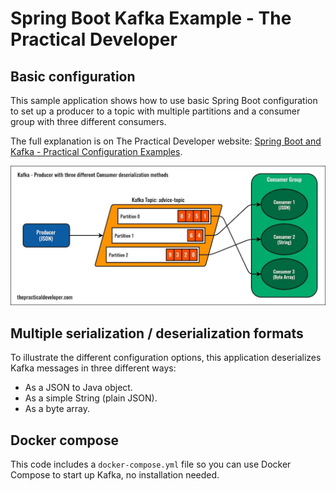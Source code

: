 # Spring Boot Kafka Example - The Practical Developer

## Basic configuration

This sample application shows how to use basic Spring Boot configuration to set up a producer to a topic with multiple partitions and a consumer group with three different consumers.

The full explanation is on The Practical Developer website: [Spring Boot and Kafka - Practical Configuration Examples](https://thepracticaldeveloper.com/2018/11/24/spring-boot-kafka-config/).

[![Kafka Configuration Example](img/kafka-configuration-example.jpg)](https://thepracticaldeveloper.com/2018/11/24/spring-boot-kafka-config/)

## Multiple serialization / deserialization formats

To illustrate the different configuration options, this application deserializes Kafka messages in three different ways:

* As a JSON to Java object.
* As a simple String (plain JSON).
* As a byte array.

## Docker compose

This code includes a `docker-compose.yml` file so you can use Docker Compose to start up Kafka, no installation needed.
